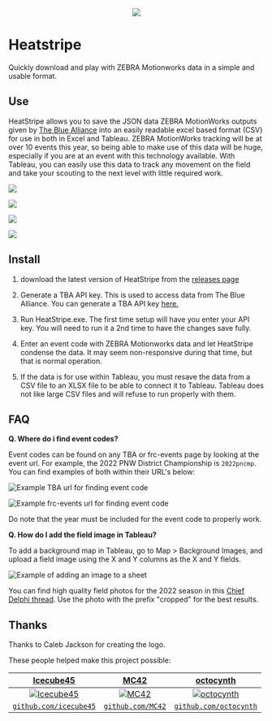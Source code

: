 
<p align="center">
  <img src="https://i.imgur.com/nlQeJZD.png" />
</p>

# Heatstripe
Quickly download and play with ZEBRA Motionworks data in a simple and usable format.

## Use
HeatStripe allows you to save the JSON data ZEBRA MotionWorks outputs given by [The Blue Alliance](https://www.thebluealliance.com/) into an easily readable excel based format (CSV) for use in both in Excel and Tableau. ZEBRA MotionWorks tracking will be at over 10 events this year, so being able to make use of this data will be huge, especially if you are at an event with this technology available. With Tableau, you can easily use this data to track any movement on the field and take your scouting to the next level with little required work.

![](https://i.imgur.com/HNSmIwj.png)

![](https://i.imgur.com/vxVB3Zm.png)

![](https://i.imgur.com/vdvpzks.png)

![](https://i.imgur.com/vCC05gy.png)

## Install

1. download the latest version of HeatStripe from the [releases page](https://github.com/miklast/HeatStripe/releases)

2. Generate a TBA API key. This is used to access data from The Blue Alliance. You can generate a TBA API key [here.](https://www.thebluealliance.com/account)

3. Run HeatStripe.exe. The first time setup will have you enter your API key. You will need to run it a 2nd time to have the changes save fully.

4. Enter an event code with ZEBRA Motionworks data and let HeatStripe condense the data. It may seem non-responsive during that time, but that is normal operation.  

5. If the data is for use within Tableau, you must resave the data from a CSV file to an XLSX file to be able to connect it to Tableau. Tableau does not like large CSV files and will refuse to run properly with them.

## FAQ

**Q. Where do i find event codes?**

Event codes can be found on any TBA or frc-events page by looking at the event url. For example, the 2022 PNW District Championship is ``2022pncmp``. You can find examples of both within their URL's below:

![Example TBA url for finding event code](https://i.imgur.com/8GonLg0.png)

![Example frc-events url for finding event code](https://i.imgur.com/BC4mg7H.png)

Do note that the year must be included for the event code to properly work.

**Q. How do I add the field image in Tableau?**

 To add a background map in Tableau, go to Map > Background Images, and upload a field image using the X and Y columns as the X and Y fields.

![Example of adding an image to a sheet](https://i.imgur.com/f8T7gXN.gif)

You can find high quality field photos for the 2022 season in this [Chief Delphi thread](https://www.chiefdelphi.com/t/2022-top-down-field-renders/399031?u=miklast). Use the photo with the prefix "cropped" for the best results.

## Thanks

Thanks to Caleb Jackson for creating the logo.

These people helped make this project possible:



| <a href="https://github.com/icecube45" target="_blank">**Icecube45**</a> | <a href="https://github.com/MC42" target="_blank">**MC42**</a> | <a href="https://github.com/octocynth" target="_blank">**octocynth**</a> |
| :---: |:---:| :---:|
| [![Icecube45](https://avatars3.githubusercontent.com/u/1614007?&s=200)](https://github.com/icecube45)    | [![MC42](https://avatars3.githubusercontent.com/u/6531081?&s=200)](https://github.com/MC42) | [![octocynth](https://avatars1.githubusercontent.com/u/8210419?s=200)](https://github.com/octocynth)  |
| <a href="http://github.com/icecube45" target="_blank">`github.com/icecube45`</a> | <a href="https://github.com/MC42" target="_blank">`github.com/MC42`</a> | <a href="https://github.com/octocynth" target="_blank">`github.com/octocynth`</a> |
